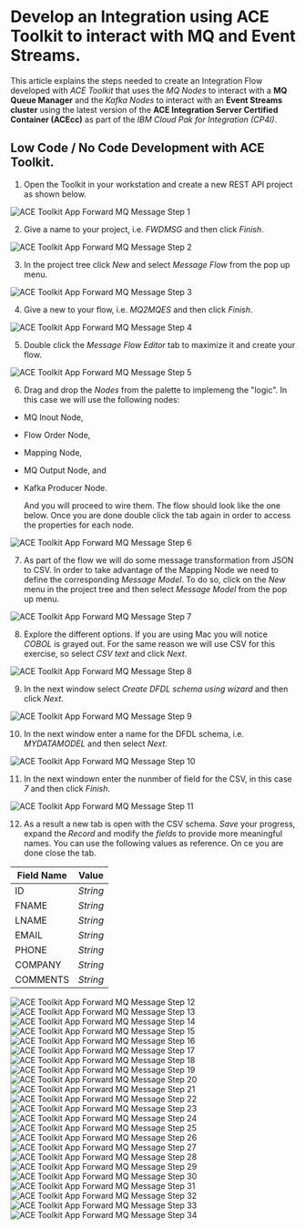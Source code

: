 # Develop an Integration using ACE Toolkit to interact with MQ and Event Streams.

This article explains the steps needed to create an Integration Flow developed with *ACE Toolkit* that uses the *MQ Nodes* to interact with a **MQ Queue Manager** and the *Kafka Nodes* to interact with an **Event Streams cluster** using the latest version of the **ACE Integration Server Certified Container (ACEcc)** as part of the *IBM Cloud Pak for Integration (CP4I)*.

## Low Code / No Code Development with ACE Toolkit.

1. Open the Toolkit in your workstation and create a new REST API project as shown below.

![ACE Toolkit App Forward MQ Message Step 1](images/2022-07-11_08-49-05.png)

2. Give a name to your project, i.e. *FWDMSG* and then click *Finish*.

![ACE Toolkit App Forward MQ Message Step 2](images/2022-07-11_08-52-31.png)

3. In the project tree click *New* and select *Message Flow* from the pop up menu.

![ACE Toolkit App Forward MQ Message Step 3](images/2022-07-11_08-54-46.png)

4. Give a new to your flow, i.e. *MQ2MQES* and then click *Finish*.

![ACE Toolkit App Forward MQ Message Step 4](images/2022-07-11_08-56-21.png)

5. Double click the *Message Flow Editor* tab to maximize it and create your flow.

![ACE Toolkit App Forward MQ Message Step 5](images/2022-07-11_09-04-33.png)

6. Drag and drop the *Nodes* from the palette to implemeng the "logic". In this case we will use the following nodes:
  * MQ Inout Node,
  * Flow Order Node,
  * Mapping Node,
  * MQ Output Node, and
  * Kafka Producer Node.

    And you will proceed to wire them. The flow should look like the one below. Once you are done double click the tab again in order to access the properties for each node. 

![ACE Toolkit App Forward MQ Message Step 6](images/2022-07-11_09-07-33.png)

7. As part of the flow we will do some message transformation from JSON to CSV. In order to take advantage of the Mapping Node we need to define the corresponding *Message Model*. To do so, click on the *New* menu in the project tree and then select *Message Model* from the pop up menu.

![ACE Toolkit App Forward MQ Message Step 7](images/2022-07-11_09-10-11.png)

8. Explore the different options. If you are using Mac you will notice *COBOL* is grayed out. For the same reason we will use CSV for this exercise, so select *CSV text* and click *Next*.

![ACE Toolkit App Forward MQ Message Step 8](images/2022-07-11_09-11-09.png)

9. In the next window select *Create DFDL schema using wizard* and then click *Next*.

![ACE Toolkit App Forward MQ Message Step 9](images/2022-07-11_09-12-26.png)

10. In the next window enter a name for the DFDL schema, i.e. *MYDATAMODEL* and then select *Next*.

![ACE Toolkit App Forward MQ Message Step 10](images/2022-07-11_09-17-51.png)

11. In the next windown enter the nunmber of field for the CSV, in this case *7* and then click *Finish*.

![ACE Toolkit App Forward MQ Message Step 11](images/2022-07-11_09-23-03.png)

12. As a result a new tab is open with the CSV schema. *Save* your progress, expand the *Record* and modify the *fields* to provide more meaningful names. You can use the following values as reference. On ce you are done close the tab.

Field Name | Value
---------|-------
ID | *String*
FNAME | *String*
LNAME | *String*
EMAIL | *String*
PHONE | *String*
COMPANY | *String*
COMMENTS | *String*

![ACE Toolkit App Forward MQ Message Step 12](images/2022-07-11_09-25-45.png)
![ACE Toolkit App Forward MQ Message Step 13](images/2022-07-11_09-29-09.png)
![ACE Toolkit App Forward MQ Message Step 14](images/2022-07-11_09-31-43.png)
![ACE Toolkit App Forward MQ Message Step 15](images/2022-07-11_09-34-15.png)
![ACE Toolkit App Forward MQ Message Step 16](images/2022-07-11_09-36-53.png)
![ACE Toolkit App Forward MQ Message Step 17](images/2022-07-11_09-37-46.png)
![ACE Toolkit App Forward MQ Message Step 18](images/2022-07-11_09-39-14.png)
![ACE Toolkit App Forward MQ Message Step 19](images/2022-07-11_09-40-47.png)
![ACE Toolkit App Forward MQ Message Step 20](images/2022-07-11_09-41-22.png)
![ACE Toolkit App Forward MQ Message Step 21](images/2022-07-11_09-41-56.png)
![ACE Toolkit App Forward MQ Message Step 22](images/2022-07-11_09-42-24.png)
![ACE Toolkit App Forward MQ Message Step 23](images/2022-07-11_09-46-45.png)
![ACE Toolkit App Forward MQ Message Step 24](images/2022-07-11_09-48-11.png)
![ACE Toolkit App Forward MQ Message Step 25](images/2022-07-11_09-49-29.png)
![ACE Toolkit App Forward MQ Message Step 26](images/2022-07-11_09-52-30.png)
![ACE Toolkit App Forward MQ Message Step 27](images/2022-07-11_09-53-41.png)
![ACE Toolkit App Forward MQ Message Step 28](images/2022-07-11_09-54-41.png)
![ACE Toolkit App Forward MQ Message Step 29](images/2022-07-11_09-55-58.png)
![ACE Toolkit App Forward MQ Message Step 30](images/2022-07-11_09-57-00.png)
![ACE Toolkit App Forward MQ Message Step 31](images/2022-07-11_09-57-23.png)
![ACE Toolkit App Forward MQ Message Step 32](images/2022-07-11_09-58-01.png)
![ACE Toolkit App Forward MQ Message Step 33](images/2022-07-11_10-00-55.png)
![ACE Toolkit App Forward MQ Message Step 34](images/2022-07-11_10-02-44.png)
